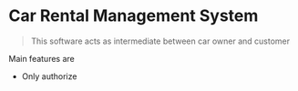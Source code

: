 # Car Rental Management System

> This  software acts as intermediate between car owner and customer

Main features are 

 * Only authorize
